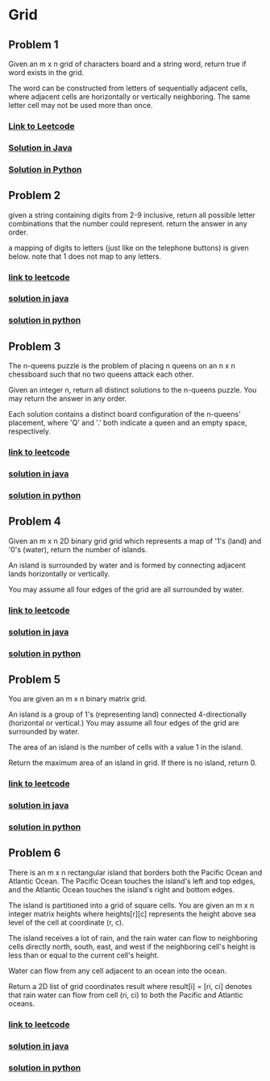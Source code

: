 # Grid

## Problem 1

Given an m x n grid of characters board and a string word, return true if word exists in the grid.

The word can be constructed from letters of sequentially adjacent cells, where adjacent cells are horizontally or vertically neighboring. The same letter cell may not be used more than once.

### [Link to Leetcode](https://leetcode.com/problems/word-search/)
### [Solution in Java](Solution.java#L5)
### [Solution in Python](solution.py#L4)

## Problem 2

given a string containing digits from 2-9 inclusive, return all possible letter combinations that the number could represent. return the answer in any order.

a mapping of digits to letters (just like on the telephone buttons) is given below. note that 1 does not map to any letters.

### [link to leetcode](https://leetcode.com/problems/letter-combinations-of-a-phone-number/)
### [solution in java](solution.java#L35)
### [solution in python](solution.py#L34)

## Problem 3

The n-queens puzzle is the problem of placing n queens on an n x n chessboard such that no two queens attack each other.

Given an integer n, return all distinct solutions to the n-queens puzzle. You may return the answer in any order.

Each solution contains a distinct board configuration of the n-queens' placement, where 'Q' and '.' both indicate a queen and an empty space, respectively.

### [link to leetcode](https://leetcode.com/problems/n-queens/)
### [solution in java](solution.java#L66)
### [solution in python](solution.py#L52)

## Problem 4

Given an m x n 2D binary grid grid which represents a map of '1's (land) and '0's (water), return the number of islands.

An island is surrounded by water and is formed by connecting adjacent lands horizontally or vertically. 

You may assume all four edges of the grid are all surrounded by water.

### [link to leetcode](https://leetcode.com/problems/number-of-islands/)
### [solution in java](solution.java#L102)
### [solution in python](solution.py#L81)


## Problem 5

You are given an m x n binary matrix grid. 

An island is a group of 1's (representing land) connected 4-directionally (horizontal or vertical.) You may assume all four edges of the grid are surrounded by water.

The area of an island is the number of cells with a value 1 in the island.

Return the maximum area of an island in grid. If there is no island, return 0.

### [link to leetcode](https://leetcode.com/problems/max-area-of-island/)
### [solution in java](solution.java#L131)
### [solution in python](solution.py#L104)

## Problem 6

There is an m x n rectangular island that borders both the Pacific Ocean and Atlantic Ocean. The Pacific Ocean touches the island's left and top edges, and the Atlantic Ocean touches the island's right and bottom edges.

The island is partitioned into a grid of square cells. You are given an m x n integer matrix heights where heights\[r\]\[c\] represents the height above sea level of the cell at coordinate (r, c).

The island receives a lot of rain, and the rain water can flow to neighboring cells directly north, south, east, and west if the neighboring cell's height is less than or equal to the current cell's height.

Water can flow from any cell adjacent to an ocean into the ocean.

Return a 2D list of grid coordinates result where result\[i\] = \[ri, ci\] denotes that rain water can flow from cell (ri, ci) to both the Pacific and Atlantic oceans.

### [link to leetcode](https://leetcode.com/problems/pacific-atlantic-water-flow/)
### [solution in java](solution.java#L159)
### [solution in python](solution.py#L128)



